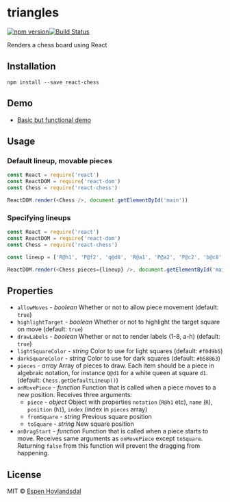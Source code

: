 
# triangles

[![npm version](http://img.shields.io/npm/v/react-chess.svg?style=flat-square)](http://browsenpm.org/package/react-chess)[![Build Status](http://img.shields.io/travis/rexxars/react-chess/master.svg?style=flat-square)](https://travis-ci.org/rexxars/react-chess)

Renders a chess board using React

## Installation

```
npm install --save react-chess
```

## Demo

* [Basic but functional demo](https://rexxars.github.io/react-chess/)

## Usage

### Default lineup, movable pieces

```js
const React = require('react')
const ReactDOM = require('react-dom')
const Chess = require('react-chess')

ReactDOM.render(<Chess />, document.getElementById('main'))
```

### Specifying lineups

```js
const React = require('react')
const ReactDOM = require('react-dom')
const Chess = require('react-chess')

const lineup = ['R@h1', 'P@f2', 'q@d8', 'R@a1', 'P@a2', 'P@c2', 'b@c8', 'p@d7', 'Q@d1', 'n@g8']

ReactDOM.render(<Chess pieces={lineup} />, document.getElementById('main'))
```

## Properties

* `allowMoves` - _boolean_ Whether or not to allow piece movement (default: `true`)
* `highlightTarget` - _boolean_ Whether or not to highlight the target square on move (default:
  `true`)
* `drawLabels` - _boolean_ Whether or not to render labels (1-8, a-h) (default: `true`)
* `lightSquareColor` - _string_ Color to use for light squares (default: `#f0d9b5`)
* `darkSquareColor` - _string_ Color to use for dark squares (default: `#b58863`)
* `pieces` - _array_ Array of pieces to draw. Each item should be a piece in algebraic notation, for
  instance `Q@d1` for a white queen at square `d1`. (default: `Chess.getDefaultLineup()`)
* `onMovePiece` - _function_ Function that is called when a piece moves to a new position. Receives
  three arguments:
  * `piece` - _object_ Object with properties `notation` (`R@h1` etc), `name` (`R`), `position`
    (`h1`), `index` (index in `pieces` array)
  * `fromSquare` - _string_ Previous square position
  * `toSquare` - _string_ New square position
* `onDragStart` - _function_ Function that is called when a piece starts to move. Receives same
  arguments as `onMovePiece` except `toSquare`. Returning `false` from this function will prevent
  the dragging from happening.

## License

MIT © [Espen Hovlandsdal](https://espen.codes/)
